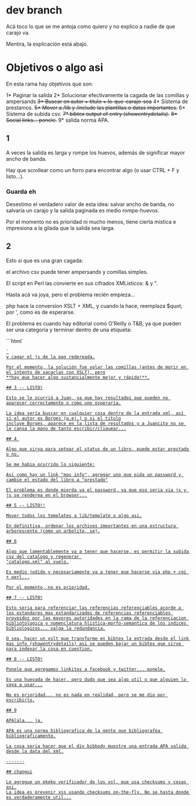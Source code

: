 # dev branch

Acá toco lo que se me antoja como quiero y no explico a nadie de que carajo va.

Mentira, la explicación está abajo.

# Objetivos o algo asi

En esta rama hay objetivos que son:

1* Paginar la salida
2* Solucionar efectivamente la cagada de las comillas y ampersands
~~3* Buscar en autor + titulo + lo-que-carajo-sea~~
4* Sistema de prestamos.
~~5* Mover a /lib y /include las plantillas o datas importantes.~~
6* Sistema de subida csv.
~~7* bibtex output of entry (showentrydetails).~~
~~8* Social links... ponele.~~
9* salida norma APA.


## 1

A veces la salida es larga y rompe los huevos, además de significar mayor ancho de banda.

Hay que scrollear como un forro para encontrar algo (o usar CTRL + F y listo...).

### Guarda eh

Desestimo el verdadero valor de esta idea: salvar ancho de banda, no salvaría un carajo y 
la salida paginada es medio rompe-huevos.

Por el momento no es prioridad ni mucho menos, tiene cierta mística e impresiona a la gilada que la salida sea larga.

## 2 

Esto si que es una gran cagada:

el archivo csv puede tener ampersands y comillas simples.

El script en Perl las convierte en sus cifrados XMListicos: &amp; y &quot;.

Hasta acá va joya, pero el problema recién empieza...

php hace la conversion XSLT + XML, y cuando la hace, reemplaza $quot; por ', como es de esperarse.

El problema es cuando hay editorial como O'Reilly o T&B, ya que pueden ser una categoria y terminar dentro
de una etiqueta: 

```html`
<a href="something" onclick="somFunction('O'Reilly')"> 
```
`
y cagar el js de la pag redereada.

Por el momento, la solución fue volar las comillas (antes de morir en el intento de sacarlas con XSLT), pero
**hay que hacer algo sustancialmente mejor y rápido!**.

## 3 -- LISTO!

Esto se le ocurrió a Juan, ya que hay resultados que pueden no aparecer correctamente o como uno esperaría.

La idea sería buscar en cualquier cosa dentro de la entrada xml, así si el autor es Borges (p.ej.) o si el titulo
incluye Borges, aparece en la lista de resultados y a Juancito no se le cansa la mano de tanto escribir/cliquear...

## 4 

Algo que sirva para setear el status de un libro, puede estar prestado o no.

Se me habia ocurrido lo siguiente:

Asi como hay un link "mas info", agregar uno que pida un password y cambie el estado del libro a "prestado"

El problema es donde mierda va el password, ya que eso seria via js y js se renderea en el browser...

## 5 -- LISTO!!

Mover todos los templates a lib/template o algo asi.

En definitiva, ordenar los archivos importantes en una estructura arborescente (como un arbolito, se).

## 6

Algo que lamentablemente va a tener que hacerse, es permitir la subida csv del catalogo y regenerar 
"catalogo.xml" al vuelo.

Es medio jodido y necesariamente va a tener que hacerse via php + cgi + perl...

Por el momento, no es prioridad.

## 7 -- LISTO!

Esto seria para referenciar las referencias referenciables acorde a los estandares mas estandarizados de referencias referenciables proveidos por las mayores autoridades en la rama de la referenciacion bibliotologica y nomenclatura hlistica-morfo-semantica de los indices bibliologicos... valga la redundancia.

O sea, hacer un xslt que transforme en bibtex la entrada desde el link mas info (showentrydetails) asi se pueden bajar un bibtex que sirve para indexar la cosa en cuestion.

## 8 -- LISTO!

Ponele que agregamos linkitos a facebook y twitter... ponele.

Es una huevada de hacer, pero dudo que sea algo util o que alguien lo vaya a usar...

No es prioridad... no es nada en realidad, pero se me dio por escribirlo.

## 9

APAlala... ja.

APA es una norma bibliografica de la gente que bibliografea bibliograficamente.

La cosa seria hacer que el div bibbody muestre una entrada APA valida desde la data del xml.

-------

## changui

Le agregue un ekeko verificador de los xsl, que usa checksums y cosas asi.
La idea es prevenir xss usando checksums on-the-fly. No se hasta donde es verdaderamente util...
